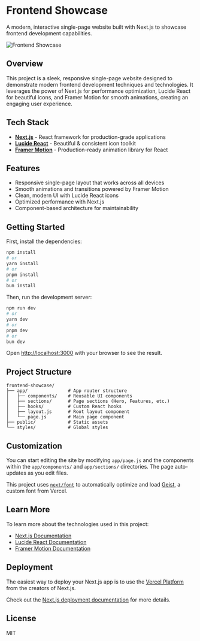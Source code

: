 # Frontend Showcase

A modern, interactive single-page website built with Next.js to showcase frontend development capabilities.

![Frontend Showcase](https://placehold.co/600x400)

## Overview

This project is a sleek, responsive single-page website designed to demonstrate modern frontend development techniques and technologies. It leverages the power of Next.js for performance optimization, Lucide React for beautiful icons, and Framer Motion for smooth animations, creating an engaging user experience.

## Tech Stack

- **[Next.js](https://nextjs.org/)** - React framework for production-grade applications
- **[Lucide React](https://lucide.dev/)** - Beautiful & consistent icon toolkit
- **[Framer Motion](https://www.framer.com/motion/)** - Production-ready animation library for React

## Features

- Responsive single-page layout that works across all devices
- Smooth animations and transitions powered by Framer Motion
- Clean, modern UI with Lucide React icons
- Optimized performance with Next.js
- Component-based architecture for maintainability

## Getting Started

First, install the dependencies:

```bash
npm install
# or
yarn install
# or
pnpm install
# or
bun install
```

Then, run the development server:

```bash
npm run dev
# or
yarn dev
# or
pnpm dev
# or
bun dev
```

Open [http://localhost:3000](http://localhost:3000) with your browser to see the result.

## Project Structure

```
frontend-showcase/
├── app/               # App router structure
│   ├── components/    # Reusable UI components
│   ├── sections/      # Page sections (Hero, Features, etc.)
│   ├── hooks/         # Custom React hooks
│   ├── layout.js      # Root layout component
│   └── page.js        # Main page component
├── public/            # Static assets
└── styles/            # Global styles
```

## Customization

You can start editing the site by modifying `app/page.js` and the components within the `app/components/` and `app/sections/` directories. The page auto-updates as you edit files.

This project uses [`next/font`](https://nextjs.org/docs/app/building-your-application/optimizing/fonts) to automatically optimize and load [Geist](https://vercel.com/font), a custom font from Vercel.

## Learn More

To learn more about the technologies used in this project:

- [Next.js Documentation](https://nextjs.org/docs)
- [Lucide React Documentation](https://lucide.dev/docs/lucide-react)
- [Framer Motion Documentation](https://www.framer.com/motion/introduction/)

## Deployment

The easiest way to deploy your Next.js app is to use the [Vercel Platform](https://vercel.com/new) from the creators of Next.js.

Check out the [Next.js deployment documentation](https://nextjs.org/docs/app/building-your-application/deploying) for more details.

## License

MIT
